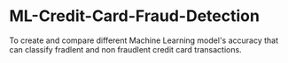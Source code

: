 # ML-Credit-Card-Fraud-Detection
To create and compare different Machine Learning model's accuracy that can classify fradlent and non fraudlent credit card transactions. 
